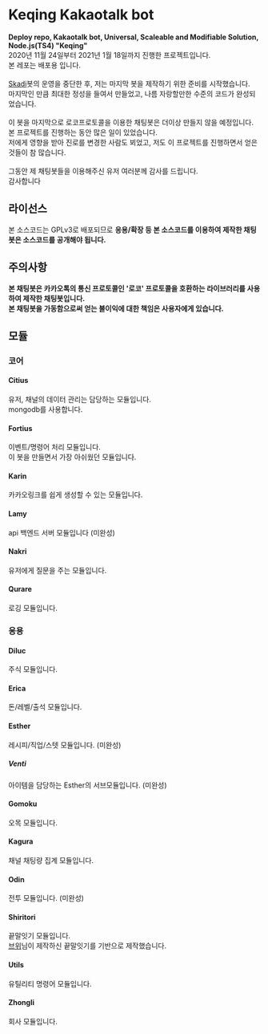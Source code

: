 # Keqing Kakaotalk bot
**Deploy repo, Kakaotalk bot, Universal, Scaleable and Modifiable Solution, Node.js(TS4) "Keqing"**<br>
2020년 11월 24일부터 2021년 1월 18일까지 진행한 프로젝트입니다.<br>
본 레포는 배포용 입니다.<br>
<br>
[Skadi](https://github.com/LeeHyKu/Altiora-Skadi)봇의 운영을 중단한 후, 저는 마지막 봇을 제작하기 위한 준비를 시작했습니다.<br>
마지막인 만큼 최대한 정성을 들여서 만들었고, 나름 자랑할만한 수준의 코드가 완성되었습니다.<br>
<br>
이 봇을 마지막으로 로코프로토콜을 이용한 채팅봇은 더이상 만들지 않을 예정입니다.<br>
본 프로젝트를 진행하는 동안 많은 일이 있었습니다.<br>
저에게 영향을 받아 진로를 변경한 사람도 뵈었고, 저도 이 프로젝트를 진행하면서 얻은 것들이 참 많습니다.<br>
<br>
그동안 제 채팅봇들을 이용해주신 유저 여러분께 감사를 드립니다.<br>
감사합니다
## 라이선스
본 소스코드는 GPLv3로 배포되므로 **응용/확장 등 본 소스코드를 이용하여 제작한 채팅봇은 소스코드를 공개해야 됩니다.**
## 주의사항
**본 채팅봇은 카카오톡의 통신 프로토콜인 '로코' 프로토콜을 호환하는 라이브러리를 사용하여 제작한 채팅봇입니다.**<br>
**본 채팅봇을 가동함으로써 얻는 불이익에 대한 책임은 사용자에게 있습니다.**<br>
## 모듈
### 코어
#### Citius
유저, 채널의 데이터 관리는 담당하는 모듈입니다.<br>
mongodb를 사용합니다.
#### Fortius
이벤트/명령어 처리 모듈입니다.<br>
이 봇을 만들면서 가장 아쉬웠던 모듈입니다.
#### Karin
카카오링크를 쉽게 생성할 수 있는 모듈입니다.
#### Lamy
api 백엔드 서버 모듈입니다 (미완성)
#### Nakri
유저에게 질문을 주는 모듈입니다.
#### Qurare
로깅 모듈입니다.
### 응용
#### Diluc
주식 모듈입니다.
#### Erica
돈/레벨/출석 모듈입니다.
#### Esther
레시피/직업/스텟 모듈입니다. (미완성)
##### Venti
아이템을 담당하는 Esther의 서브모듈입니다. (미완성)
#### Gomoku
오목 모듈입니다.
#### Kagura
채널 채팅량 집계 모듈입니다.
#### Odin
전투 모듈입니다. (미완성)
#### Shiritori
끝말잇기 모듈입니다.<br>
[브위](https://blog.naver.com/ttyy3388)님이 제작하신 끝말잇기를 기반으로 제작했습니다.
#### Utils
유틸리티 명령어 모듈입니다.
#### Zhongli
회사 모듈입니다.
